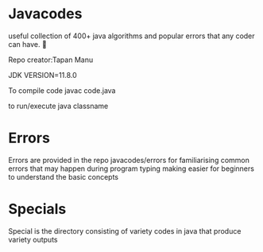 # Javacodes
useful collection of 400+ java algorithms 
and popular errors that any coder can have.  :heartbeat:

Repo creator:Tapan Manu

JDK VERSION=11.8.0

To compile code 
javac code.java

to run/execute
java classname

# Errors
Errors are provided in the repo javacodes/errors for familiarising common errors that may happen during program typing
making easier for beginners to understand the basic concepts

# Specials
Special is the directory consisting of variety codes in java that produce variety outputs
